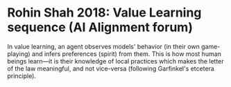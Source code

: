# Rohin Shah 2018: Value Learning sequence (AI Alignment forum)

In value learning, an agent observes models' behavior (in their own game-playing) and infers preferences (spirit) from them. This is how most human beings learn—it is their knowledge of local practices which makes the letter of the law meaningful, and not vice-versa (following Garfinkel's etcetera principle).